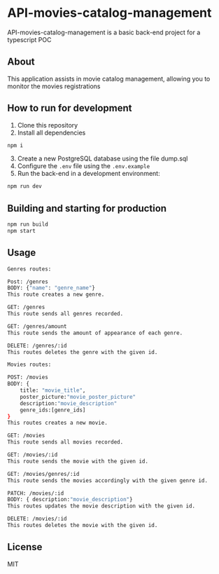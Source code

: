 # API-movies-catalog-management
 API-movies-catalog-management is a basic back-end project for a typescript POC

## About

 This application assists in movie catalog management, allowing you to monitor the movies registrations

## How to run for development

1. Clone this repository
2. Install all dependencies

```bash
npm i
```

3. Create a new PostgreSQL database using the file dump.sql
4. Configure the `.env` file using the `.env.example`
5. Run the back-end in a development environment:

```bash
npm run dev
```
## Building and starting for production

```bash
npm run build
npm start
```
## Usage
```bash
Genres routes:

Post: /genres
BODY: {"name": "genre_name"}
This route creates a new genre.

GET: /genres
This route sends all genres recorded.

GET: /genres/amount
This route sends the amount of appearance of each genre.

DELETE: /genres/:id
This routes deletes the genre with the given id.
```


```bash
Movies routes:

POST: /movies
BODY: {
    title: "movie_title",
    poster_picture:"movie_poster_picture"
    description:"movie_description"
    genre_ids:[genre_ids]
}
This routes creates a new movie.

GET: /movies
This route sends all movies recorded.

GET: /movies/:id
This route sends the movie with the given id.

GET: /movies/genres/:id
This route sends the movies accordingly with the given genre id.

PATCH: /movies/:id
BODY: { description:"movie_description"}
This routes updates the movie description with the given id.

DELETE: /movies/:id
This routes deletes the movie with the given id.
```

## License

MIT